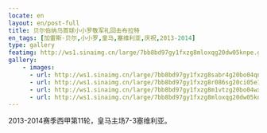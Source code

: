 ```yaml
---
locate: en
layout: en/post-full
title: 贝尔伯纳乌首球小小罗敬军礼回击布拉特
en_tags: [加雷斯·贝尔,小小罗,皇马,塞维利亚,庆祝,2013-2014]
type: gallery
featimg: http://ws1.sinaimg.cn/large/7bb8bd97gy1fxzg8mloxqg20dw05knpe.gif
gallery:
    - images:
      - url: http://ws1.sinaimg.cn/large/7bb8bd97gy1fxzg8sabr4g20bo04qnpf.gif
      - url: http://ws1.sinaimg.cn/large/7bb8bd97gy1fxzg8r086sg20ci05e1l0.gif
      - url: http://ws1.sinaimg.cn/large/7bb8bd97gy1fxzg8m1vtzg20bo04wx6r.gif
      - url: http://ws1.sinaimg.cn/large/7bb8bd97gy1fxzg8mloxqg20dw05knpe.gif
---
```


2013-2014赛季西甲第11轮，皇马主场7-3塞维利亚。